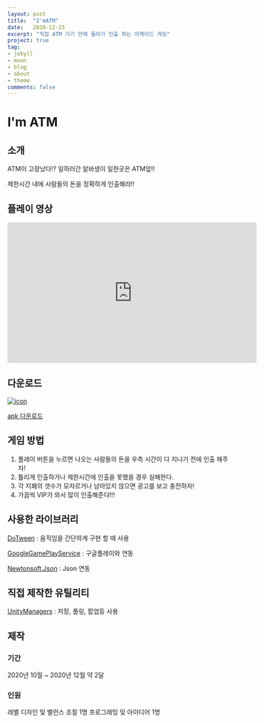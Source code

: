 ```yaml
---
layout: post
title:  "I'mATM"
date:   2020-12-23
excerpt: "직접 ATM 기기 안에 들어가 인출 하는 아케이드 게임"
project: true
tag:
- jekyll 
- moon
- blog
- about
- theme
comments: false
---
```


# I'm ATM

## 소개
ATM이 고장났다!? 일하러간 알바생이 일한곳은 ATM앞!!

제한시간 내에 사람들의 돈을 정확하게 인출해라!!

## 플레이 영상

<iframe width="560" height="315" src="https://www.youtube.com/embed/jsvILxS8fJE" title="YouTube video player" frameborder="0" allow="accelerometer; autoplay; clipboard-write; encrypted-media; gyroscope; picture-in-picture" allowfullscreen></iframe>

## 다운로드
[![icon](https://play-lh.googleusercontent.com/26hpirf84UaYptKl3MJJ1oMcrY2Kz6saSeXkAIyeRHWp5iGtaOUjS8Yxo3x044YaFA=s180-rw)](https://play.google.com/store/apps/details?id=com.MatZip.ImATM)

[apk 다운로드](https://play.google.com/store/apps/details?id=com.MatZip.ImATM)

## 게임 방법
1. 플레이 버튼을 누르면 나오는 사람들의 돈을 우측 시간이 다 지나기 전에 인출 해주자!
2. 틀리게 인출하거나 제한시간에 인출을 못했을 경우 실해한다.
3. 각 지폐의 갯수가 모자르거나 남아있지 않으면 광고를 보고 충전하자!
4. 가끔씩 VIP가 와서 많이 인출해준다!!!

## 사용한 라이브러리
[DoTween](http://dotween.demigiant.com/) : 움직임을 간단하게 구현 할 때 사용

[GoogleGamePlayService](https://developers.google.com/games/services/integration) : 구글플레이와 연동

[Newtonsoft.Json](https://github.com/JamesNK/Newtonsoft.Json/releases) : Json 연동

## 직접 제작한 유틸리티
[UnityManagers](https://github.com/aszd0708/UnityGameManagers) : 저장, 풀링, 팝업등 사용

## 제작
### 기간
2020년 10월 ~ 2020년 12월
약 2달

### 인원
레벨 디자인 및 밸런스 조절 1명
프로그래밍 및 아이디어 1명
